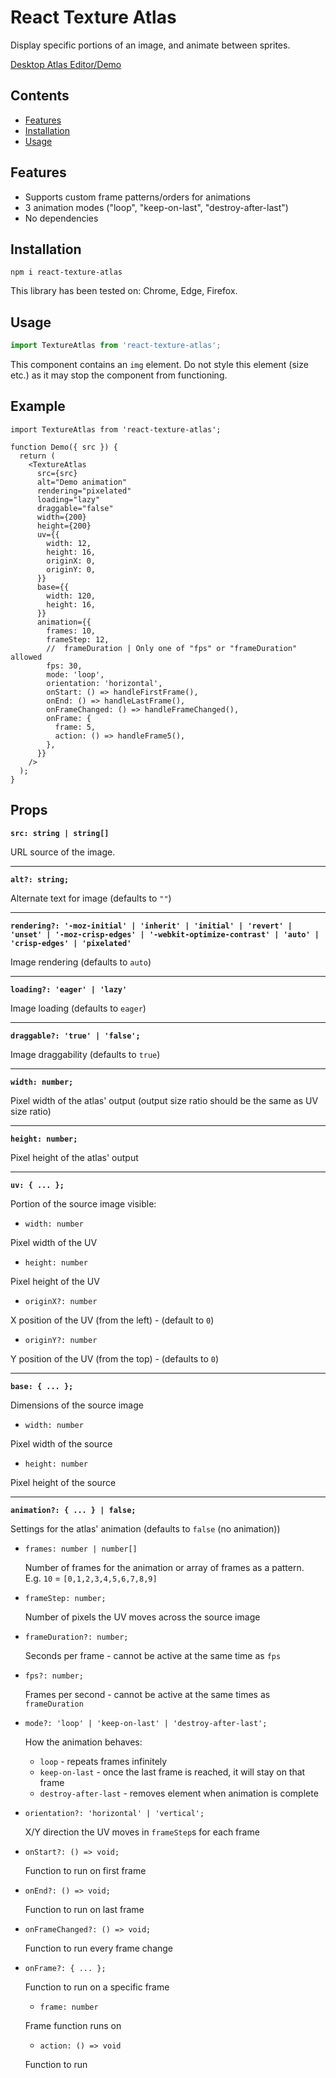 # React Texture Atlas

Display specific portions of an image, and animate between sprites.

[Desktop Atlas Editor/Demo](https://react-texture-atlas.quazchick.com)

## Contents

- [Features](#features)
- [Installation](#installation)
- [Usage](#usage)

## Features

- Supports custom frame patterns/orders for animations
- 3 animation modes ("loop", "keep-on-last", "destroy-after-last")
- No dependencies

## Installation

```
npm i react-texture-atlas
```

This library has been tested on: Chrome, Edge, Firefox.

## Usage

```js
import TextureAtlas from 'react-texture-atlas';
```

This component contains an `img` element. Do not style this element (size etc.) as it may stop the component from functioning.

## Example

```tsx
import TextureAtlas from 'react-texture-atlas';

function Demo({ src }) {
  return (
    <TextureAtlas
      src={src}
      alt="Demo animation"
      rendering="pixelated"
      loading="lazy"
      draggable="false"
      width={200}
      height={200}
      uv={{
        width: 12,
        height: 16,
        originX: 0,
        originY: 0,
      }}
      base={{
        width: 120,
        height: 16,
      }}
      animation={{
        frames: 10,
        frameStep: 12,
        //  frameDuration | Only one of "fps" or "frameDuration" allowed
        fps: 30,
        mode: 'loop',
        orientation: 'horizontal',
        onStart: () => handleFirstFrame(),
        onEnd: () => handleLastFrame(),
        onFrameChanged: () => handleFrameChanged(),
        onFrame: {
          frame: 5,
          action: () => handleFrame5(),
        },
      }}
    />
  );
}
```

## Props

**`src: string | string[]`**

URL source of the image.

---

**`alt?: string;`**

Alternate text for image (defaults to `""`)

---

**`rendering?: '-moz-initial' | 'inherit' | 'initial' | 'revert' | 'unset' | '-moz-crisp-edges' | '-webkit-optimize-contrast' | 'auto' | 'crisp-edges' | 'pixelated'`**

Image rendering (defaults to `auto`)

---

**`loading?: 'eager' | 'lazy'`**

Image loading (defaults to `eager`)

---

**`draggable?: 'true' | 'false';`**

Image draggability (defaults to `true`)

---

**`width: number;`**

Pixel width of the atlas' output (output size ratio should be the same as UV size ratio)

---

**`height: number;`**

Pixel height of the atlas' output

---

**`uv: { ... };`**

Portion of the source image visible:

- `width: number`

Pixel width of the UV

- `height: number`

Pixel height of the UV

- `originX?: number`

X position of the UV (from the left) - (default to `0`)

- `originY?: number`

Y position of the UV (from the top) - (defaults to `0`)

---

**`base: { ... };`**

Dimensions of the source image

- `width: number`

Pixel width of the source

- `height: number`

Pixel height of the source

---

**`animation?: { ... } | false;`**

Settings for the atlas' animation (defaults to `false` (no animation))

- `frames: number | number[]`

  Number of frames for the animation or array of frames as a pattern.<br>
  E.g. `10` = `[0,1,2,3,4,5,6,7,8,9]`

- `frameStep: number;`

  Number of pixels the UV moves across the source image

- `frameDuration?: number;`

  Seconds per frame - cannot be active at the same time as `fps`

- `fps?: number;`

  Frames per second - cannot be active at the same times as `frameDuration`

- `mode?: 'loop' | 'keep-on-last' | 'destroy-after-last';`

  How the animation behaves:

  - `loop` - repeats frames infinitely
  - `keep-on-last` - once the last frame is reached, it will stay on that frame
  - `destroy-after-last` - removes element when animation is complete

- `orientation?: 'horizontal' | 'vertical';`

  X/Y direction the UV moves in `frameStep`s for each frame

- `onStart?: () => void;`

  Function to run on first frame

- `onEnd?: () => void;`

  Function to run on last frame

- `onFrameChanged?: () => void;`

  Function to run every frame change

- `onFrame?: { ... };`

  Function to run on a specific frame

  - `frame: number`

  Frame function runs on

  - `action: () => void`

  Function to run
